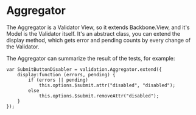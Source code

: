 # Aggregator

The Aggregator is a Validator View, so it extends Backbone.View, and it's Model is the Validator itself.
It's an abstract class, you can extend the display method, which gets error and pending counts by every change of the Validator.

The Aggregator can summarize the result of the tests, for example:

    var SubmitButtonDisabler = validation.Aggregator.extend({
        display:function (errors, pending) {
            if (errors || pending)
                this.options.$submit.attr("disabled", "disabled");
            else
                this.options.$submit.removeAttr("disabled");
        }
    });